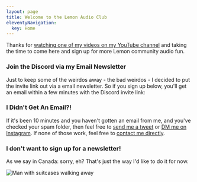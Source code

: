 ```yaml
---
layout: page
title: Welcome to the Lemon Audio Club
eleventyNavigation:
  key: Home
---
```


<p class="text-1xl">Thanks for <a href="https://www.youtube.com/c/lemonproductionsca">watching one of my videos on my YouTube channel</a> and taking the time to come here and sign up for more Lemon community audio fun.</p>

<h3 class="text-3xl">Join the Discord via my Email Newsletter</h3>

<p class="text-1xl">Just to keep some of the weirdos away - the bad weirdos - I decided to put the invite link out via a email newsletter. So if you sign up below, you'll get an email within a few minutes with the Discord invite link:

<!-- MailerLite Universal -->
<script>
(function(m,a,i,l,e,r){ m['MailerLiteObject']=e;function f(){
var c={ a:arguments,q:[]};var r=this.push(c);return "number"!=typeof r?r:f.bind(c.q);}
f.q=f.q||[];m[e]=m[e]||f.bind(f.q);m[e].q=m[e].q||f.q;r=a.createElement(i);
var _=a.getElementsByTagName(i)[0];r.async=1;r.src=l+'?v'+(~~(new Date().getTime()/1000000));
_.parentNode.insertBefore(r,_);})(window, document, 'script', 'https://static.mailerlite.com/js/universal.js', 'ml');

var ml_account = ml('accounts', '1545056', 'q3m1v7y4h5', 'load');
</script>
<!-- End MailerLite Universal -->

<div class="ml-form-embed"
  data-account="1545056:q3m1v7y4h5"
  data-form="2712248:u2m2i7">
</div>

<h3 class="text-3xl">I Didn't Get An Email?!</h3>

<p class="text-1xl">If it's been 10 minutes and you haven't gotten an email from me, and you've checked your spam folder, then feel free to <a href="https://twitter.com/ichris">send me a tweet</a> or <a href="https://www.instagram.com/lemonproductionsca/">DM me on Instagram</a>. If none of those work, feel free to <a href="https://www.lemonproductions.ca/contact/">contact me directly</a>.

<h3 class="text-3xl">I don't want to sign up for a newsletter!</h3>

<p class="text-1xl">As we say in Canada: sorry, eh? That's just the way I'd like to do it for now.</p>

<div class="container mx-auto">
<img src="/media/Edge Walk down the stairs.gif" alt="Man with suitcases walking away">
</div>


